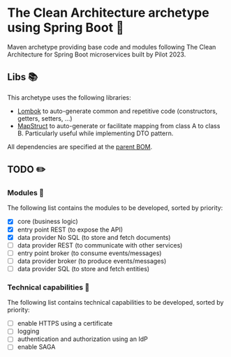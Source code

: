 # The Clean Architecture archetype using Spring Boot :telescope:
Maven archetype providing base code and modules following The Clean Architecture for Spring Boot microservices built by Pilot 2023.


## Libs :books:

This archetype uses the following libraries:

* [Lombok](https://projectlombok.org/features/) to auto-generate common and repetitive code (constructors, getters, setters, ...) 
* [MapStruct](https://mapstruct.org/) to auto-generate or facilitate mapping from class A to class B. Particularly useful while implementing DTO pattern.

All dependencies are specified at the [parent BOM](https://github.com/Pilot-2023/spring-boot-starter-parent).


## TODO :pencil2:

### Modules :pushpin:

The following list contains the modules to be developed, sorted by priority:

- [x] core (business logic)
- [x] entry point REST (to expose the API)
- [x] data provider No SQL (to store and fetch documents)
- [ ] data provider REST (to communicate with other services)
- [ ] entry point broker (to consume events/messages)
- [ ] data provider broker (to produce events/messages)
- [ ] data provider SQL (to store and fetch entities)

### Technical capabilities :triangular_ruler:

The following list contains technical capabilities to be developed, sorted by priority:

- [ ] enable HTTPS using a certificate
- [ ] logging
- [ ] authentication and authorization using an IdP
- [ ] enable SAGA